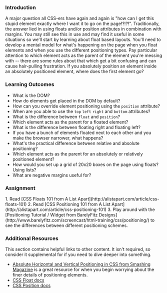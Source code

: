 ### Introduction

A major question all CSS-ers have again and again is "how can I get this stupid element exactly where I want it to go on the page!?!?!". Traditionally, the answer lied in using floats and/or position attributes in combination with margins. You may still see this in use and may find it useful in some situations so we'll start by learning about float based layouts.  You'll need to develop a mental model for what's happening on the page when you float elements and when you use the different positioning types.
Pay particular attention to which element acts as the parent of the element you're messing with -- there are some rules about that which get a bit confusing and can cause hair-pulling frustration.  If you absolutely position an element inside an absolutely positioned element, where does the first element go?

### Learning Outcomes

* What is the DOM?
* How do elements get placed in the DOM by default?
* How can you override element positioning using the `position` attribute?
* When are you able to use the `top` `left` `right` and `bottom` attributes?
* What is the difference between `float` and `position`?
* Which element acts as the parent for a floated element?
* What is the difference between floating right and floating left?
* If you have a bunch of elements floated next to each other and you make the browser narrower, what happens?
* What's the practical difference between relative and absolute positioning?
* Which element acts as the parent for an absolutely or relatively positioned element?
* How would you set up a grid of 20x20 boxes on the page using floats?  Using lists?
* What are negative margins useful for?

### Assignment

<div class="lesson-content__panel" markdown="1">
1. Read [CSS Floats 101 from A List Apart](http://alistapart.com/article/css-floats-101)
2. Read [CSS Positioning 101 from A List Apart](http://alistapart.com/article/css-positioning-101)
3. Play around with the [Positioning Tutorial / Widget from BarelyFitz Designs](http://www.barelyfitz.com/screencast/html-training/css/positioning/) to see the differences between different positioning schemes.
</div>

### Additional Resources
This section contains helpful links to other content. It isn't required, so consider it supplemental for if you need to dive deeper into something.

* [Absolute Horizontal and Vertical Positioning in CSS from Smashing Magazine](http://coding.smashingmagazine.com/2013/08/09/absolute-horizontal-vertical-centering-css/) is a great resource for when you begin worrying about the finer details of positioning elements.
* [CSS Float docs](http://www.w3schools.com/css/css_float.asp)
* [CSS Position docs](http://www.w3schools.com/css/css_positioning.asp)
